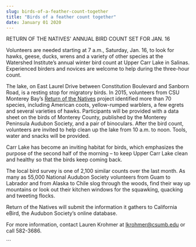 ```yaml
---
slug: birds-of-a-feather-count-together
title: "Birds of a feather count together"
date: January 01 2020
---
```


 
<p>RETURN OF THE NATIVES' ANNUAL BIRD COUNT SET FOR JAN. 16</p>
<p>
  Volunteers are needed starting at 7 a.m., Saturday, Jan. 16, to look for
  hawks, geese, ducks, wrens and a variety of other species at the Watershed
  Institute’s annual winter bird count at Upper Carr Lake in Salinas.
  Experienced birders and novices are welcome to help during the three&#45;hour
  count.
</p>
<p>
  The lake, on East Laurel Drive between Constitution Boulevard and Sanborn
  Road, is a resting stop for migratory birds. In 2015, volunteers from CSU
  Monterey Bay’s
  <a href="https://csumb.edu/ron">Return of the Natives</a> project identified
  more than 70 species, including American coots, yellow&#45;rumped warblers, a
  few egrets and several varieties of hawks. Participants will be provided with
  a data sheet on the birds of Monterey County, published by the Monterey
  Peninsula Audubon Society, and a pair of binoculars. After the bird count,
  volunteers are invited to help clean up the lake from 10 a.m. to noon. Tools,
  water and snacks will be provided.
</p>
<p>
  Carr Lake has become an inviting habitat for birds, which emphasizes the
  purpose of the second half of the morning – to keep Upper Carr Lake clean and
  healthy so that the birds keep coming back.
</p>
<p>
  The local bird survey is one of 2,100 similar counts over the last month. As
  many as 55,000 National Audubon Society volunteers from Guam to Labrador and
  from Alaska to Chile slog through the woods, find their way up mountains or
  look out their kitchen windows for the squawking, quacking and tweeting
  flocks.
</p>
<p>
  Return of the Natives will submit the information it gathers to California
  eBird, the Audubon Society’s online database.
</p>
<p>
  For more information, contact Lauren Krohmer at
  <a
    href="&#109;&#x61;&#x69;&#108;&#116;&#x6f;&#58;&#108;&#x6b;&#x72;&#111;&#x68;&#x6d;&#101;&#114;&#x40;&#99;&#115;&#x75;&#x6d;&#98;&#x2e;&#x65;&#100;&#117;"
    >lkrohmer@csumb.edu</a
  >
  or call 582&#45;3686.
</p>
```
